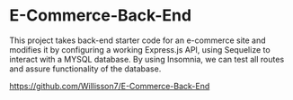 # E-Commerce-Back-End
This project takes back-end starter code for an e-commerce site and modifies it by configuring a working Express.js API, using Sequelize to interact with a MYSQL database. By using Insomnia, we can test all routes and assure functionality of the database.


https://github.com/Willisson7/E-Commerce-Back-End
